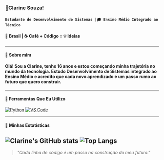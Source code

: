 ### 🖖Clarine Souza!  

#### **`Estudante de Desenvolvimento de Sistemas |🎓 Ensino Médio Integrado ao Técnico`**  
#### 📍 Brasil | ☕ Café + Código = 💡 Ideias

---

#### 🎈 Sobre mim
#### Olá! Sou a Clarine, tenho 16 anos e estou começando minha trajetória no mundo da tecnologia. Estudo **Desenvolvimento de Sistemas** integrado ao Ensino Médio e acredito que cada novo aprendizado é um passo rumo ao futuro que quero construir.  

---

#### 🔧 Ferramentas Que Eu Utilizo
[![Python](https://img.shields.io/badge/Python-FFD43B?style=for-the-badge&logo=python&logoColor=blue)](https://www.python.org/)
[![VS Code](https://img.shields.io/badge/VS%20Code-25A162?style=for-the-badge&logo=visual-studio-code&logoColor=white)](https://code.visualstudio.com/)




---

#### 🌱 Minhas Estatísticas
![Clarine's GitHub stats](https://github-readme-stats.vercel.app/api?username=itsclarine&show_icons=true&theme=tokyonight)
![Top Langs](https://github-readme-stats.vercel.app/api/top-langs/?username=itsclarine&layout=compact&theme=tokyonight)
---

> *"Cada linha de código é um passo na construção do meu futuro."*

